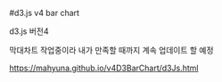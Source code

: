 #d3.js v4  bar chart 


d3.js 버전4

막대차트 작업중이라 내가 만족할 때까지 계속 업데이트 할 예정

https://mahyuna.github.io/v4D3BarChart/d3Js.html
